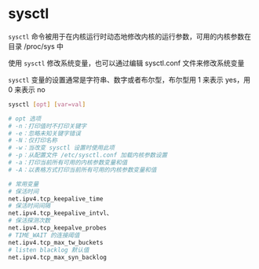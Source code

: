 # sysctl

`sysctl` 命令被用于在内核运行时动态地修改内核的运行参数，可用的内核参数在目录 /proc/sys 中

使用 `sysctl` 修改系统变量，也可以通过编辑 sysctl.conf 文件来修改系统变量

`sysctl` 变量的设置通常是字符串、数字或者布尔型，布尔型用 1 来表示 yes，用 0 来表示 no

```sh
sysctl [opt] [var=val]

# opt 选项
# -n：打印值时不打印关键字
# -e：忽略未知关键字错误
# -N：仅打印名称
# -w：当改变 sysctl 设置时使用此项
# -p：从配置文件 /etc/sysctl.conf 加载内核参数设置
# -a：打印当前所有可用的内核参数变量和值
# -A：以表格方式打印当前所有可用的内核参数变量和值

# 常用变量
# 保活时间
net.ipv4.tcp_keepalive_time 
# 保活时间间隔
net.ipv4.tcp_keepalive_intvl、
# 保活探测次数
net.ipv4.tcp_keepalve_probes
# TIME_WAIT 的连接阈值
net.ipv4.tcp_max_tw_buckets
# listen blacklog 默认值
net.ipv4.tcp_max_syn_backlog
```